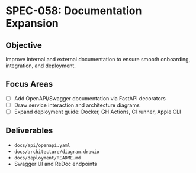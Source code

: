 # SPEC-058: Documentation Expansion

## Objective
Improve internal and external documentation to ensure smooth onboarding, integration, and deployment.

## Focus Areas
- [ ] Add OpenAPI/Swagger documentation via FastAPI decorators
- [ ] Draw service interaction and architecture diagrams
- [ ] Expand deployment guide: Docker, GH Actions, CI runner, Apple CLI

## Deliverables
- `docs/api/openapi.yaml`
- `docs/architecture/diagram.drawio`
- `docs/deployment/README.md`
- Swagger UI and ReDoc endpoints
